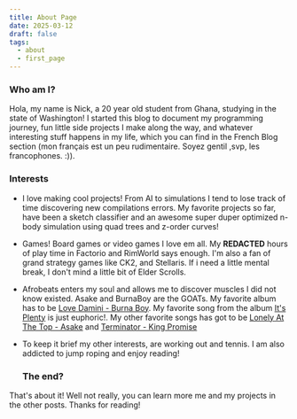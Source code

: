 ```yaml
---
title: About Page
date: 2025-03-12
draft: false
tags:
  - about
  - first_page
---
```

<h3>Who am I?</h3>

Hola, my name is Nick, a 20 year old student from Ghana, studying in the state of Washington! I started this blog to document my programming journey, fun little side projects I make along the way, and whatever interesting stuff happens in my life, which you can find in the <a>French Blog</a> section (mon français est un peu rudimentaire. Soyez gentil ,svp, les francophones. :)). 

<h3>Interests</h3>

 - I love making cool projects! From AI to simulations I tend to lose track of time discovering new compilations errors.  My favorite projects so far, have been a sketch classifier and an awesome super duper optimized n-body simulation using quad trees and z-order curves!


- Games! Board games or video games I love em all. My **REDACTED** hours of play time in Factorio and RimWorld says enough. I'm also a fan of grand strategy games like CK2, and Stellaris. If i need a little mental break, I don't mind a little bit of Elder Scrolls.


- Afrobeats enters my soul and allows me to discover muscles I did not know existed. Asake and BurnaBoy are the GOATs. My favorite album has to be [Love Damini - Burna Boy](https://www.youtube.com/watch?v=J3rOq9lYjeQ&list=PL_Sc3Kp_QmNYyjuRSZ9q5nbdYdQ39VTZb). My favorite song from the album [It's Plenty](https://www.youtube.com/watch?v=F8bZVnynDdc&list=PL_Sc3Kp_QmNYyjuRSZ9q5nbdYdQ39VTZb&index=9) is just euphoric!. My other favorite songs has got to be [Lonely At The Top - Asake](https://www.youtube.com/watch?v=3JQA7W_dLUg&list=RD3JQA7W_dLUg&start_radio=1) and [Terminator - King Promise](https://www.youtube.com/watch?v=NPCC02SaJVg&list=RDNPCC02SaJVg&start_radio=1) 
- To keep it brief my other interests, are working out and tennis. I am also addicted to jump roping and enjoy reading!

	<h3>The end?</h3>
That's about it! Well not really, you can learn more me and my projects in the other posts. Thanks for reading!


